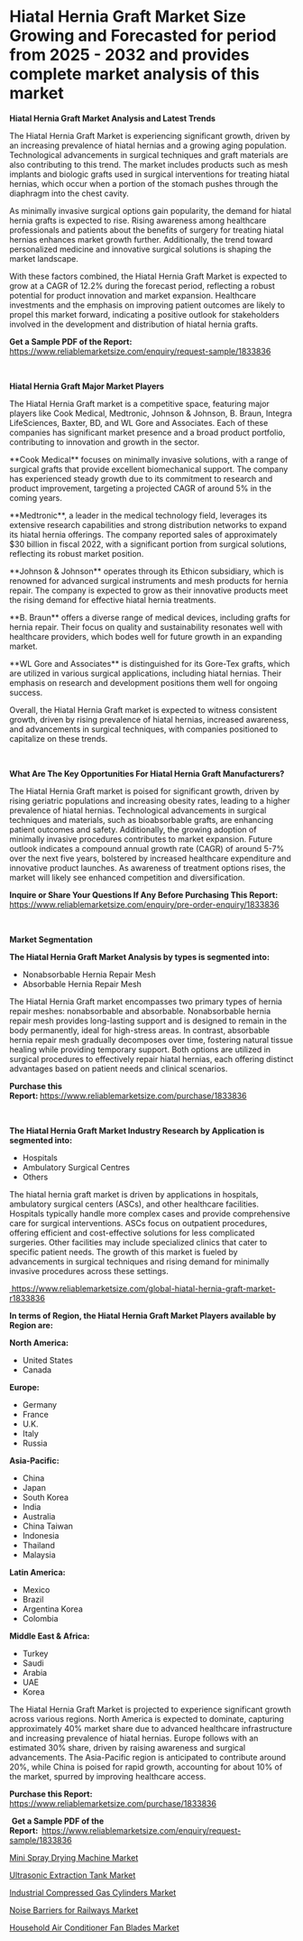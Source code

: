 <p><h1>Hiatal Hernia Graft Market Size Growing and Forecasted for period from 2025 - 2032 and provides complete market analysis of this market</h1></p><p><strong>Hiatal Hernia Graft Market Analysis and Latest Trends</strong></p>
<p><p>The Hiatal Hernia Graft Market is experiencing significant growth, driven by an increasing prevalence of hiatal hernias and a growing aging population. Technological advancements in surgical techniques and graft materials are also contributing to this trend. The market includes products such as mesh implants and biologic grafts used in surgical interventions for treating hiatal hernias, which occur when a portion of the stomach pushes through the diaphragm into the chest cavity.</p><p>As minimally invasive surgical options gain popularity, the demand for hiatal hernia grafts is expected to rise. Rising awareness among healthcare professionals and patients about the benefits of surgery for treating hiatal hernias enhances market growth further. Additionally, the trend toward personalized medicine and innovative surgical solutions is shaping the market landscape. </p><p>With these factors combined, the Hiatal Hernia Graft Market is expected to grow at a CAGR of 12.2% during the forecast period, reflecting a robust potential for product innovation and market expansion. Healthcare investments and the emphasis on improving patient outcomes are likely to propel this market forward, indicating a positive outlook for stakeholders involved in the development and distribution of hiatal hernia grafts.</p></p>
<p><strong>Get a Sample PDF of the Report:&nbsp;</strong> <a href="https://www.reliablemarketsize.com/enquiry/request-sample/1833836?utm_campaign=1879&utm_medium=2&utm_source=Github&utm_content=ia&utm_term=26032025&utm_id=hiatal-hernia-graft">https://www.reliablemarketsize.com/enquiry/request-sample/1833836</a></p>
<p>&nbsp;</p>
<p><strong>Hiatal Hernia Graft Major Market Players</strong></p>
<p><p>The Hiatal Hernia Graft market is a competitive space, featuring major players like Cook Medical, Medtronic, Johnson & Johnson, B. Braun, Integra LifeSciences, Baxter, BD, and WL Gore and Associates. Each of these companies has significant market presence and a broad product portfolio, contributing to innovation and growth in the sector.</p><p>**Cook Medical** focuses on minimally invasive solutions, with a range of surgical grafts that provide excellent biomechanical support. The company has experienced steady growth due to its commitment to research and product improvement, targeting a projected CAGR of around 5% in the coming years.</p><p>**Medtronic**, a leader in the medical technology field, leverages its extensive research capabilities and strong distribution networks to expand its hiatal hernia offerings. The company reported sales of approximately $30 billion in fiscal 2022, with a significant portion from surgical solutions, reflecting its robust market position.</p><p>**Johnson & Johnson** operates through its Ethicon subsidiary, which is renowned for advanced surgical instruments and mesh products for hernia repair. The company is expected to grow as their innovative products meet the rising demand for effective hiatal hernia treatments.</p><p>**B. Braun** offers a diverse range of medical devices, including grafts for hernia repair. Their focus on quality and sustainability resonates well with healthcare providers, which bodes well for future growth in an expanding market.</p><p>**WL Gore and Associates** is distinguished for its Gore-Tex grafts, which are utilized in various surgical applications, including hiatal hernias. Their emphasis on research and development positions them well for ongoing success.</p><p>Overall, the Hiatal Hernia Graft market is expected to witness consistent growth, driven by rising prevalence of hiatal hernias, increased awareness, and advancements in surgical techniques, with companies positioned to capitalize on these trends.</p></p>
<p>&nbsp;</p>
<p><strong>What Are The Key Opportunities For Hiatal Hernia Graft Manufacturers?</strong></p>
<p><p>The Hiatal Hernia Graft market is poised for significant growth, driven by rising geriatric populations and increasing obesity rates, leading to a higher prevalence of hiatal hernias. Technological advancements in surgical techniques and materials, such as bioabsorbable grafts, are enhancing patient outcomes and safety. Additionally, the growing adoption of minimally invasive procedures contributes to market expansion. Future outlook indicates a compound annual growth rate (CAGR) of around 5-7% over the next five years, bolstered by increased healthcare expenditure and innovative product launches. As awareness of treatment options rises, the market will likely see enhanced competition and diversification.</p></p>
<p><strong>Inquire or Share Your Questions If Any Before Purchasing This Report:</strong> <a href="https://www.reliablemarketsize.com/enquiry/pre-order-enquiry/1833836?utm_campaign=1879&utm_medium=2&utm_source=Github&utm_content=ia&utm_term=26032025&utm_id=hiatal-hernia-graft">https://www.reliablemarketsize.com/enquiry/pre-order-enquiry/1833836</a></p>
<p>&nbsp;</p>
<p><strong>Market Segmentation</strong></p>
<p><strong>The Hiatal Hernia Graft Market Analysis by types is segmented into:</strong></p>
<p><ul><li>Nonabsorbable Hernia Repair Mesh</li><li>Absorbable Hernia Repair Mesh</li></ul></p>
<p><p>The Hiatal Hernia Graft market encompasses two primary types of hernia repair meshes: nonabsorbable and absorbable. Nonabsorbable hernia repair mesh provides long-lasting support and is designed to remain in the body permanently, ideal for high-stress areas. In contrast, absorbable hernia repair mesh gradually decomposes over time, fostering natural tissue healing while providing temporary support. Both options are utilized in surgical procedures to effectively repair hiatal hernias, each offering distinct advantages based on patient needs and clinical scenarios.</p></p>
<p><strong>Purchase this Report:&nbsp;</strong><a href="https://www.reliablemarketsize.com/purchase/1833836?utm_campaign=1879&utm_medium=2&utm_source=Github&utm_content=ia&utm_term=26032025&utm_id=hiatal-hernia-graft">https://www.reliablemarketsize.com/purchase/1833836</a></p>
<p>&nbsp;</p>
<p><strong>The Hiatal Hernia Graft Market Industry Research by Application is segmented into:</strong></p>
<p><ul><li>Hospitals</li><li>Ambulatory Surgical Centres</li><li>Others</li></ul></p>
<p><p>The hiatal hernia graft market is driven by applications in hospitals, ambulatory surgical centers (ASCs), and other healthcare facilities. Hospitals typically handle more complex cases and provide comprehensive care for surgical interventions. ASCs focus on outpatient procedures, offering efficient and cost-effective solutions for less complicated surgeries. Other facilities may include specialized clinics that cater to specific patient needs. The growth of this market is fueled by advancements in surgical techniques and rising demand for minimally invasive procedures across these settings.</p></p>
<p><a href="https://www.reliablemarketsize.com/global-hiatal-hernia-graft-market-r1833836?utm_campaign=1879&utm_medium=2&utm_source=Github&utm_content=ia&utm_term=26032025&utm_id=hiatal-hernia-graft">&nbsp;https://www.reliablemarketsize.com/global-hiatal-hernia-graft-market-r1833836</a></p>
<p><strong>In terms of Region, the Hiatal Hernia Graft Market Players available by Region are:</strong></p>
<p>
    <p> <strong> North America: </strong>
        <ul>
            <li>United States</li>
            <li>Canada</li>
        </ul>
        </p> 
    <p> <strong> Europe: </strong>
        <ul>
            <li>Germany</li>
            <li>France</li>
            <li>U.K.</li>
            <li>Italy</li>
            <li>Russia</li>
        </ul>
        </p> 
    <p> <strong> Asia-Pacific: </strong>
        <ul>
            <li>China</li>
            <li>Japan</li>
            <li>South Korea</li>
            <li>India</li>
            <li>Australia</li>
            <li>China Taiwan</li>
            <li>Indonesia</li>
            <li>Thailand</li>
            <li>Malaysia</li>
        </ul>
        </p> 
    <p> <strong> Latin America: </strong>
        <ul>
            <li>Mexico</li>
            <li>Brazil</li>
            <li>Argentina Korea</li>
            <li>Colombia</li>
        </ul>
        </p> 
    <p> <strong> Middle East & Africa: </strong>
        <ul>
            <li>Turkey</li>
            <li>Saudi</li>
            <li>Arabia</li>
            <li>UAE</li>
            <li>Korea</li>
        </ul>
    </p>
    </p>
<p><p>The Hiatal Hernia Graft Market is projected to experience significant growth across various regions. North America is expected to dominate, capturing approximately 40% market share due to advanced healthcare infrastructure and increasing prevalence of hiatal hernias. Europe follows with an estimated 30% share, driven by raising awareness and surgical advancements. The Asia-Pacific region is anticipated to contribute around 20%, while China is poised for rapid growth, accounting for about 10% of the market, spurred by improving healthcare access.</p></p>
<p><strong>Purchase this Report: </strong><a href="https://www.reliablemarketsize.com/purchase/1833836?utm_campaign=1879&utm_medium=2&utm_source=Github&utm_content=ia&utm_term=26032025&utm_id=hiatal-hernia-graft">https://www.reliablemarketsize.com/purchase/1833836</a></p>
<p>&nbsp;<strong>Get a Sample PDF of the Report:&nbsp;&nbsp;</strong><a href="https://www.reliablemarketsize.com/enquiry/request-sample/1833836?utm_campaign=1879&utm_medium=2&utm_source=Github&utm_content=ia&utm_term=26032025&utm_id=hiatal-hernia-graft">https://www.reliablemarketsize.com/enquiry/request-sample/1833836</a></p>
<p><strong></strong></p>
<p><p><a href="https://github.com/zeraikulkawb/Market-Research-Report-List-1/blob/main/mini-spray-drying-machine-market.md?utm_campaign=1879&utm_medium=2&utm_source=Github&utm_content=ia&utm_term=26032025&utm_id=hiatal-hernia-graft">Mini Spray Drying Machine Market</a></p><p><a href="https://github.com/dandatesha7q/Market-Research-Report-List-1/blob/main/ultrasonic-extraction-tank-market.md?utm_campaign=1879&utm_medium=2&utm_source=Github&utm_content=ia&utm_term=26032025&utm_id=hiatal-hernia-graft">Ultrasonic Extraction Tank Market</a></p><p><a href="https://github.com/dichkotuanny/Market-Research-Report-List-1/blob/main/industrial-compressed-gas-cylinders-market.md?utm_campaign=1879&utm_medium=2&utm_source=Github&utm_content=ia&utm_term=26032025&utm_id=hiatal-hernia-graft">Industrial Compressed Gas Cylinders Market</a></p><p><a href="https://github.com/rullihipes6h/Market-Research-Report-List-1/blob/main/noise-barriers-for-railways-market.md?utm_campaign=1879&utm_medium=2&utm_source=Github&utm_content=ia&utm_term=26032025&utm_id=hiatal-hernia-graft">Noise Barriers for Railways Market</a></p><p><a href="https://github.com/rojannovarwd/Market-Research-Report-List-1/blob/main/household-air-conditioner-fan-blades-market.md?utm_campaign=1879&utm_medium=2&utm_source=Github&utm_content=ia&utm_term=26032025&utm_id=hiatal-hernia-graft">Household Air Conditioner Fan Blades Market</a></p></p>